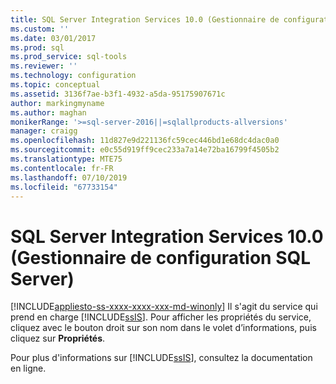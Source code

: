 ```yaml
---
title: SQL Server Integration Services 10.0 (Gestionnaire de configuration SQL Server) | Microsoft Docs
ms.custom: ''
ms.date: 03/01/2017
ms.prod: sql
ms.prod_service: sql-tools
ms.reviewer: ''
ms.technology: configuration
ms.topic: conceptual
ms.assetid: 3136f7ae-b3f1-4932-a5da-95175907671c
author: markingmyname
ms.author: maghan
monikerRange: '>=sql-server-2016||=sqlallproducts-allversions'
manager: craigg
ms.openlocfilehash: 11d827e9d221136fc59cec446bd1e68dc4dac0a0
ms.sourcegitcommit: e0c55d919ff9cec233a7a14e72ba16799f4505b2
ms.translationtype: MTE75
ms.contentlocale: fr-FR
ms.lasthandoff: 07/10/2019
ms.locfileid: "67733154"
---
```

# <a name="sql-server-integration-services-100-sql-server-configuration-manager"></a>SQL Server Integration Services 10.0 (Gestionnaire de configuration SQL Server)
[!INCLUDE[appliesto-ss-xxxx-xxxx-xxx-md-winonly](../../includes/appliesto-ss-xxxx-xxxx-xxx-md-winonly.md)]
  Il s'agit du service qui prend en charge [!INCLUDE[ssIS](../../includes/ssis-md.md)]. Pour afficher les propriétés du service, cliquez avec le bouton droit sur son nom dans le volet d’informations, puis cliquez sur **Propriétés**.  
  
 Pour plus d'informations sur [!INCLUDE[ssIS](../../includes/ssis-md.md)], consultez la documentation en ligne.  
  
  
